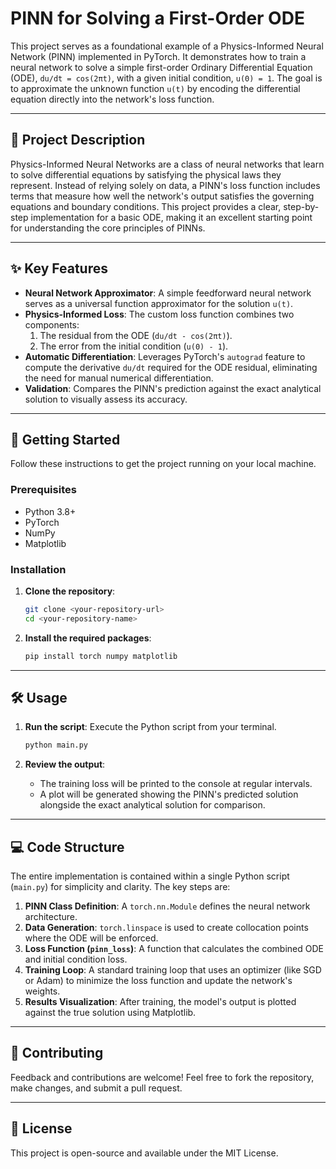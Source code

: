 # PINN for Solving a First-Order ODE

This project serves as a foundational example of a Physics-Informed Neural Network (PINN) implemented in PyTorch. It demonstrates how to train a neural network to solve a simple first-order Ordinary Differential Equation (ODE), `du/dt = cos(2πt)`, with a given initial condition, `u(0) = 1`. The goal is to approximate the unknown function `u(t)` by encoding the differential equation directly into the network's loss function.

---

## 📜 Project Description

Physics-Informed Neural Networks are a class of neural networks that learn to solve differential equations by satisfying the physical laws they represent. Instead of relying solely on data, a PINN's loss function includes terms that measure how well the network's output satisfies the governing equations and boundary conditions. This project provides a clear, step-by-step implementation for a basic ODE, making it an excellent starting point for understanding the core principles of PINNs.

---

## ✨ Key Features

-   **Neural Network Approximator**: A simple feedforward neural network serves as a universal function approximator for the solution `u(t)`.
-   **Physics-Informed Loss**: The custom loss function combines two components:
    1.  The residual from the ODE (`du/dt - cos(2πt)`).
    2.  The error from the initial condition (`u(0) - 1`).
-   **Automatic Differentiation**: Leverages PyTorch's `autograd` feature to compute the derivative `du/dt` required for the ODE residual, eliminating the need for manual numerical differentiation.
-   **Validation**: Compares the PINN's prediction against the exact analytical solution to visually assess its accuracy.

---

## 🚀 Getting Started

Follow these instructions to get the project running on your local machine.

### Prerequisites

-   Python 3.8+
-   PyTorch
-   NumPy
-   Matplotlib

### Installation

1.  **Clone the repository**:
    ```bash
    git clone <your-repository-url>
    cd <your-repository-name>
    ```

2.  **Install the required packages**:
    ```bash
    pip install torch numpy matplotlib
    ```

---

## 🛠️ Usage

1.  **Run the script**:
    Execute the Python script from your terminal.
    ```bash
    python main.py
    ```

2.  **Review the output**:
    -   The training loss will be printed to the console at regular intervals.
    -   A plot will be generated showing the PINN's predicted solution alongside the exact analytical solution for comparison.

---

## 💻 Code Structure

The entire implementation is contained within a single Python script (`main.py`) for simplicity and clarity. The key steps are:

1.  **PINN Class Definition**: A `torch.nn.Module` defines the neural network architecture.
2.  **Data Generation**: `torch.linspace` is used to create collocation points where the ODE will be enforced.
3.  **Loss Function (`pinn_loss`)**: A function that calculates the combined ODE and initial condition loss.
4.  **Training Loop**: A standard training loop that uses an optimizer (like SGD or Adam) to minimize the loss function and update the network's weights.
5.  **Results Visualization**: After training, the model's output is plotted against the true solution using Matplotlib.

---

## 🤝 Contributing

Feedback and contributions are welcome! Feel free to fork the repository, make changes, and submit a pull request.

---

## 📄 License

This project is open-source and available under the MIT License.
